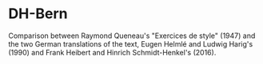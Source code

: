 # DH-Bern
Comparison between Raymond Queneau's "Exercices de style" (1947) and the two German translations of the text, Eugen Helmlé and Ludwig Harig's (1990) and Frank Heibert and Hinrich Schmidt-Henkel's (2016).
